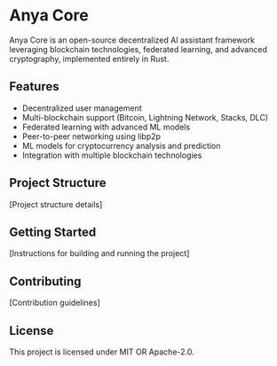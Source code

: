 # Anya Core

Anya Core is an open-source decentralized AI assistant framework leveraging blockchain technologies, federated learning, and advanced cryptography, implemented entirely in Rust.

## Features

- Decentralized user management
- Multi-blockchain support (Bitcoin, Lightning Network, Stacks, DLC)
- Federated learning with advanced ML models
- Peer-to-peer networking using libp2p
- ML models for cryptocurrency analysis and prediction
- Integration with multiple blockchain technologies

## Project Structure

[Project structure details]

## Getting Started

[Instructions for building and running the project]

## Contributing

[Contribution guidelines]

## License

This project is licensed under MIT OR Apache-2.0.
